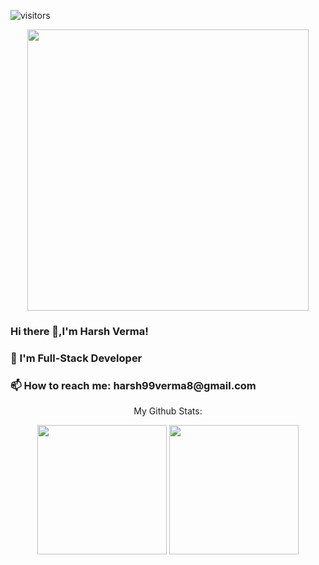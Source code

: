 ![visitors](https://visitor-badge.laobi.icu/badge?page_id=HarshVerm.HarshVerm)

<div>
    <p align='center'>
  <img src="https://media.giphy.com/media/L8K62iTDkzGX6/giphy.gif" height="450px"   />
  </p>
</div>


<h3> Hi there 👋,I'm Harsh Verma! </h3>
<h3>🌱 I'm Full-Stack Developer </h3>
<h3> 📫 How to reach me: harsh99verma8@gmail.com </h3>






<div align='center'>
 
 <p font-size=20px align='center'>
    My Github Stats:
</p>

  <p align='center'>
    
    
  <img src="https://github-readme-stats.vercel.app/api?username=HarshVerm&theme=dark&show_icons=true&count_private=true" height="207px" /> 
  <img src="https://github-readme-stats.vercel.app/api/top-langs/?username=HarshVerm&theme=dark" height="207px" />
  </p>
  
 </div>
<!--
**/** is a ✨ _special_ ✨ repository because its `README.md` (this file) appears on your GitHub profile.
Here are some ideas to get you started:
- 🔭 I'm currently working on ...
- 🌱 I'm currently learning ...
- 👯 I'm looking to collaborate on ...
- 🤔 I'm looking for help with ...
- 💬 Ask me about ...
- 📫 How to reach me: ...
- 😄 Pronouns: ...
- ⚡ Fun fact: ...
-->
